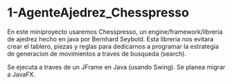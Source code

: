 # 1-AgenteAjedrez_Chesspresso
En este miniproyecto usaremos Chesspresso, un engine/framework/libreria de ajedrez hecho en java por Bernhard Seybold. Esta libreria nos evitara crear el tablero, piezas y reglas para dedicarnos a programar la estrategia de generacion de movimientos a traves de busqueda (search).

Se ejecuta a traves de un JFrame en Java (usando Swing). Se planea migrar a JavaFX.
